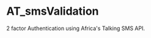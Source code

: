 # AT_smsValidation
2 factor Authentication using Africa's Talking SMS API.

<img scr="ScreenShots/Screenshot_1.png" />
